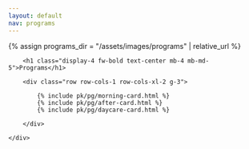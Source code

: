 ```yaml
---
layout: default
nav: programs
---
```


{% assign programs_dir = "/assets/images/programs" | relative_url %}

<div class="p-4">
    <div class="container py-3 col-xxl-10">

        <h1 class="display-4 fw-bold text-center mb-4 mb-md-5">Programs</h1>

        <div class="row row-cols-1 row-cols-xl-2 g-3">

			{% include pk/pg/morning-card.html %}
			{% include pk/pg/after-card.html %}
			{% include pk/pg/daycare-card.html %}
			
        </div>

    </div>
</div>